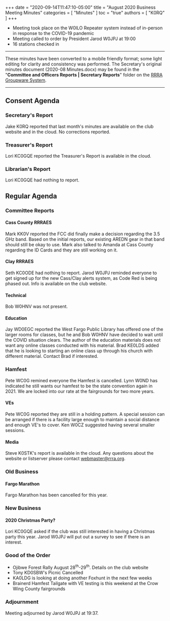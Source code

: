 +++
date = "2020-09-14T11:47:10-05:00"
title = "August 2020 Business Meeting Minutes"
categories = [ "Minutes" ]
toc = "true"
authors = [ "K0RQ" ]
+++
* Meeting took place on the W0ILO Repeater system instead of in-person in response to the COVID-19 pandemic
* Meeting called to order by President Jarod W0JPJ at 19:00
* 16 stations checked in

<!--more-->

---

These minutes have been converted to a mobile friendly format; some light
editing for clarity and consistency was performed. The Secretary's original
minutes document (2020-08 Minutes.docx) may be found in the
"**Committee and Officers Reports | Secretary Reports**" folder on the
[RRRA Groupware System](https://cloud.rrra.org/). 

---

## Consent Agenda 

### Secretary's Report

Jake K0RQ reported that last month's minutes are available on the club
website and in the cloud. No corrections reported.

### Treasurer's Report

Lori KC0GQE reported the Treasurer's Report is available in the cloud.

### Librarian's Report

Lori KC0GQE had nothing to report.

## Regular Agenda

### Committee Reports 

#### Cass County RRRAES

Mark KK0V reported the FCC did finally make a decision regarding the 3.5
GHz band. Based on the initial reports, our existing AREDN gear in that
band should still be okay to use. Mark also talked to Amanda at Cass
County regarding the ID Cards and they are still working on it.

#### Clay RRRAES

Seth KC0ODE had nothing to report. Jarod W0JPJ reminded everyone to get
signed up for the new Cass/Clay alerts system, as Code Red is being
phased out. Info is available on the club website.

#### Technical

Bob W0HNV was not present.

#### Education

Jay WD0EGC reported the West Fargo Public Library has offered one of
the larger rooms for classes, but he and Bob W0HNV have decided to wait
until the COVID situation clears. The author of the education materials
does not want any online classes conducted with his material. Brad
KE0LDS added that he is looking to starting an online class up through
his church with different material. Contact Brad if interested.

### Hamfest

Pete WC0G remined everyone the Hamfest is cancelled. Lynn W0ND has
indicated he still wants our hamfest to be the state convention again in
2021. We are locked into our rate at the fairgrounds for two more years.

#### VEs

Pete WC0G reported they are still in a holding pattern. A special
session can be arranged if there is a facility large enough to maintain
a social distance and enough VE's to cover. Ken W0CZ suggested having
several smaller sessions.

#### Media

Steve K0STK's report is available in the cloud. Any questions about the
website or listserver please contact webmaster@rrra.org.

### Old Business

#### Fargo Marathon

Fargo Marathon has been cancelled for this year.

### New Business

#### 2020 Christmas Party?

Lori KC0GQE asked if the club was still interested in having a Christmas
party this year. Jarod W0JPJ will put out a survey to see if there is an
interest.

### Good of the Order

* Ojibwe Forest Rally August 28<sup>th</sup>-29<sup>th</sup>. Details on the club website
* Tony KD0SBW's Picnic Cancelled
* KA0LDG is looking at doing another Foxhunt in the next few weeks
* Brainerd Hamfest Tailgate with VE testing is this weekend at the Crow Wing County fairgrounds

### Adjournment

Meeting adjourned by Jarod W0JPJ at 19:37.
